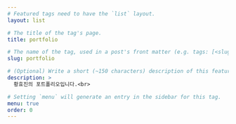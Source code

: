 ```yaml
---
# Featured tags need to have the `list` layout.
layout: list

# The title of the tag's page.
title: portfolio

# The name of the tag, used in a post's front matter (e.g. tags: [<slug>]).
slug: portfolio

# (Optional) Write a short (~150 characters) description of this featured tag.
description: >
  황효진의 포트폴리오입니다.<br>

# Setting `menu` will generate an entry in the sidebar for this tag.
menu: true
order: 0
---
```

